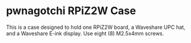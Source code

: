 # pwnagotchi RPiZ2W Case

This is a case designed to hold one RPiZ2W board, a Waveshare UPC hat, and a Waveshare E-ink display. Use eight (8) M2.5x4mm screws.

